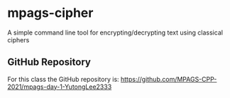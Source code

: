 # mpags-cipher
A simple command line tool for encrypting/decrypting text using classical ciphers

## GitHub Repository
For this class the GitHub repository is:  https://github.com/MPAGS-CPP-2021/mpags-day-1-YutongLee2333

